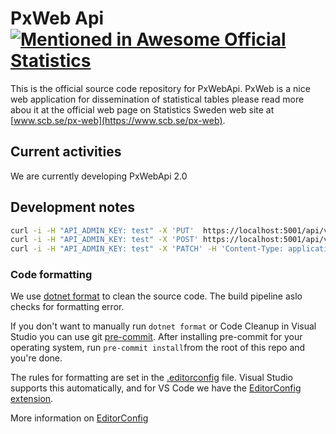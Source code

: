 # PxWeb Api[![Mentioned in Awesome Official Statistics ](https://awesome.re/mentioned-badge.svg)](http://www.awesomeofficialstatistics.org)
This is the official source code repository for PxWebApi. PxWeb is a nice web application for dissemination of statistical tables please read more abou it at the official web page on Statistics Sweden web site at [www.scb.se/px-web](https://www.scb.se/px-web).

## Current activities
We are currently developing PxWebApi 2.0

## Development notes

```sh
curl -i -H "API_ADMIN_KEY: test" -X 'PUT'  https://localhost:5001/api/v2/admin/database
curl -i -H "API_ADMIN_KEY: test" -X 'POST' https://localhost:5001/api/v2/admin/searchindex
curl -i -H "API_ADMIN_KEY: test" -X 'PATCH' -H 'Content-Type: application/json' -d '["TAB001", "TAB004"]' https://localhost:5001/api/v2/admin/searchindex
```

### Code formatting

We use [dotnet format](https://github.com/dotnet/format) to clean the source code. The build pipeline aslo checks for formatting error.

If you don't want to manually run `dotnet format` or Code Cleanup in Visual Studio you can use git [pre-commit](https://pre-commit.com/). After installing pre-commit for your operating system, run `pre-commit install`from the root of this repo and you're done.

The rules for formatting are set in the [.editorconfig]([.editorconfig]) file. Visual Studio supports this automatically, and for VS Code we have the [EditorConfig extension](https://marketplace.visualstudio.com/items?itemName=EditorConfig.EditorConfig).

More information on [EditorConfig](https://editorconfig.org/)
